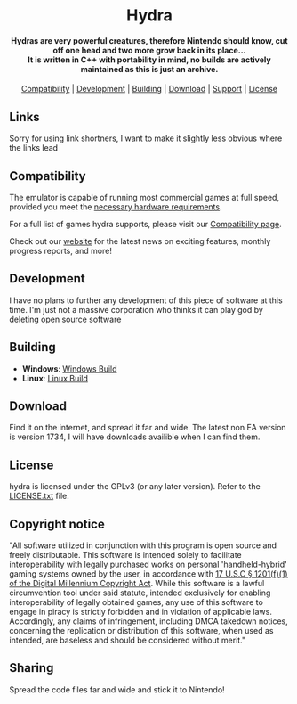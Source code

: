 <!--
SPDX-FileCopyrightText: 2024 Hydra Emulator Project
SPDX-License-Identifier: GPL-2.0-or-later
-->

<h1 align="center">
  <!-- <br>
  <a href="https://yuzu-emu.org/"><img src="https://raw.githubusercontent.com/yuzu-emu/yuzu-assets/master/icons/icon.png" alt="Hydra" width="200"></a>
  <br> -->
  <b>Hydra</b>
  <br>
</h1>

<h4 align="center"><b>Hydras</b> are very powerful creatures, therefore Nintendo should know, cut off one head and two more grow back in its place...
<br>
It is written in C++ with portability in mind, no builds are actively maintained as this is just an archive.
</h4>

<p align="center">
  <a href="#compatibility">Compatibility</a> |
  <a href="#development">Development</a> |
  <a href="#building">Building</a> |
  <a href="#download">Download</a> |
  <a href="#support">Support</a> |
  <a href="#license">License</a>
</p>

## Links

Sorry for using link shortners, I want to make it slightly less obvious where the links lead

## Compatibility

The emulator is capable of running most commercial games at full speed, provided you meet the [necessary hardware requirements](https://yuzu-mirror.github.io/help/quickstart/#hardware-requirements).

For a full list of games hydra supports, please visit our [Compatibility page](https://yuzu-emu.org/game/).

Check out our [website](https://yuzu-mirror.github.io/) for the latest news on exciting features, monthly progress reports, and more!

## Development

I have no plans to further any development of this piece of software at this time. I'm just not a massive corporation who thinks it can play god by deleting open source software

## Building

* __Windows__: [Windows Build](https://web.archive.org/web/20240304181933/https://github.com/yuzu-emu/yuzu/wiki/Building-For-Windows)
* __Linux__: [Linux Build](https://web.archive.org/web/20240301201722/http://github.com/yuzu-emu/yuzu/wiki/Building-For-Linux)

## Download

Find it on the internet, and spread it far and wide. The latest non EA version is version 1734, I will have downloads availible when I can find them.

## License

hydra is licensed under the GPLv3 (or any later version). Refer to the [LICENSE.txt](https://github.com/smallrussian/Hydra/blob/main/LICENSE.txt) file.

## Copyright notice

"All software utilized in conjunction with this program is open source and freely distributable. This software is intended solely to facilitate interoperability with legally purchased works on personal 'handheld-hybrid' gaming systems owned by the user, in accordance with [17 U.S.C § 1201(f)(1) of the Digital Millennium Copyright Act](https://www.law.cornell.edu/uscode/text/17/1201). While this software is a lawful circumvention tool under said statute, intended exclusively for enabling interoperability of legally obtained games, any use of this software to engage in piracy is strictly forbidden and in violation of applicable laws. Accordingly, any claims of infringement, including DMCA takedown notices, concerning the replication or distribution of this software, when used as intended, are baseless and should be considered without merit."

## Sharing

Spread the code files far and wide and stick it to Nintendo!
